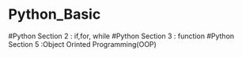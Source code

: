 # Python_Basic
#Python Section 2 : if,for, while
#Python Section 3 : function
#Python Section 5 :Object Orinted Programming(OOP)
